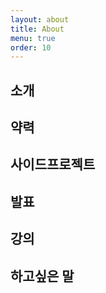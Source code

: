 ```yaml
---
layout: about
title: About
menu: true
order: 10
---
```


## 소개


## 약력


## 사이드프로젝트


## 발표


## 강의


## 하고싶은 말


